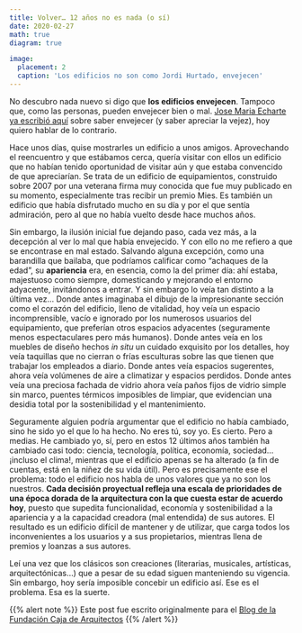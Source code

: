 ```yaml
---
title: Volver… 12 años no es nada (o sí)
date: 2020-02-27
math: true
diagram: true

image:
  placement: 2
  caption: 'Los edificios no son como Jordi Hurtado, envejecen'
---
```



No descubro nada nuevo si digo que **los edificios envejecen**. Tampoco que, como las personas, pueden envejecer bien o mal. [Jose Maria Echarte ya escribió aquí](https://blogfundacion.arquia.es/2019/08/chorretes-manchas-y-arrugas/) sobre saber envejecer (y saber apreciar la vejez), hoy quiero hablar de lo contrario.

Hace unos días,  quise mostrarles un edificio a unos amigos. Aprovechando el reencuentro y que estábamos cerca, quería visitar con ellos un edificio que no habían tenido oportunidad de visitar aún y que estaba convencido de que apreciarían. Se trata de un edificio de equipamientos, construido sobre 2007 por una veterana firma muy conocida que fue muy publicado en su momento, especialmente tras recibir un premio Mies. Es también un edificio que había disfrutado mucho en su día y por el que sentía admiración, pero al que no había vuelto desde hace muchos años.

Sin embargo, la ilusión inicial fue dejando paso, cada vez más, a la decepción al ver lo mal que había envejecido. Y con ello no me refiero a que se encontrase en mal estado. Salvando alguna excepción, como una barandilla que bailaba, que podríamos calificar como “achaques de la edad”, su **apariencia** era, en esencia, como la del primer día: ahí estaba, majestuoso como siempre, domesticando y mejorando el entorno adyacente, invitándonos a entrar. Y sin embargo lo veía tan distinto a la última vez… Donde antes imaginaba el dibujo de la impresionante sección como el corazón del edificio, lleno de vitalidad, hoy veía un espacio incomprensible, vacío e ignorado por los numerosos usuarios del equipamiento, que preferían otros espacios adyacentes (seguramente menos espectaculares pero más humanos). Donde antes veía en los muebles de diseño hechos _in situ_ un cuidado exquisito por los detalles, hoy veía taquillas que no cierran o frías esculturas sobre las que tienen que trabajar los empleados a diario. Donde antes veía espacios sugerentes, ahora veía volúmenes de aire a climatizar y espacios perdidos. Donde antes veía una preciosa fachada de vidrio ahora veía paños fijos de vidrio simple sin marco, puentes térmicos imposibles de limpiar, que evidencian una desidia total por la sostenibilidad y el mantenimiento.

Seguramente alguien podría argumentar que el edificio no había cambiado, sino he sido yo el que lo ha hecho. No eres tú, soy yo. Es cierto. Pero a medias. He cambiado yo, sí, pero en estos 12 últimos años también ha cambiado casi todo: ciencia, tecnología, política, economía, sociedad… ¡incluso el clima!, mientras que el edificio apenas se ha alterado (a fin de cuentas, está en la niñez de su vida útil). Pero es precisamente ese el problema: todo el edificio nos habla de unos valores que ya no son los nuestros. **Cada decisión proyectual refleja una escala de prioridades de una época dorada de la arquitectura con la que cuesta estar de acuerdo hoy**, puesto que supedita funcionalidad, economía y sostenibilidad a la apariencia y a la capacidad creadora (mal entendida) de sus autores. El resultado es un edificio difícil de mantener y de utilizar, que carga todos los inconvenientes a los usuarios y a sus propietarios, mientras llena de premios y loanzas a sus autores.

Leí una vez que los clásicos son creaciones (literarias, musicales, artísticas, arquitectónicas…) que a pesar de su edad siguen manteniendo su vigencia. Sin embargo, hoy sería imposible concebir un edificio así. Ese es el problema. Esa es la suerte.

{{% alert note %}}
Este post fue escrito originalmente para el [Blog de la Fundación Caja de Arquitectos](https://blogfundacion.arquia.es/2020/01/volver-12-anos-no-es-nada-o-si/)
{{% /alert %}}
